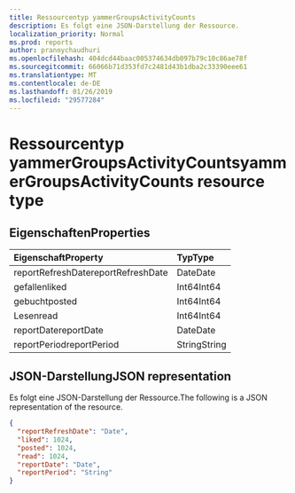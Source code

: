 ```yaml
---
title: Ressourcentyp yammerGroupsActivityCounts
description: Es folgt eine JSON-Darstellung der Ressource.
localization_priority: Normal
ms.prod: reports
author: pranoychaudhuri
ms.openlocfilehash: 404dcd44baac005374634db097b79c10c86ae78f
ms.sourcegitcommit: 66066b71d353fd7c2481d43b1dba2c33390eee61
ms.translationtype: MT
ms.contentlocale: de-DE
ms.lasthandoff: 01/26/2019
ms.locfileid: "29577284"
---
```

# <a name="yammergroupsactivitycounts-resource-type"></a><span data-ttu-id="96963-103">Ressourcentyp yammerGroupsActivityCounts</span><span class="sxs-lookup"><span data-stu-id="96963-103">yammerGroupsActivityCounts resource type</span></span>

## <a name="properties"></a><span data-ttu-id="96963-104">Eigenschaften</span><span class="sxs-lookup"><span data-stu-id="96963-104">Properties</span></span>

| <span data-ttu-id="96963-105">Eigenschaft</span><span class="sxs-lookup"><span data-stu-id="96963-105">Property</span></span>          | <span data-ttu-id="96963-106">Typ</span><span class="sxs-lookup"><span data-stu-id="96963-106">Type</span></span>   |
| :---------------- | :----- |
| <span data-ttu-id="96963-107">reportRefreshDate</span><span class="sxs-lookup"><span data-stu-id="96963-107">reportRefreshDate</span></span> | <span data-ttu-id="96963-108">Date</span><span class="sxs-lookup"><span data-stu-id="96963-108">Date</span></span>   |
| <span data-ttu-id="96963-109">gefallen</span><span class="sxs-lookup"><span data-stu-id="96963-109">liked</span></span>             | <span data-ttu-id="96963-110">Int64</span><span class="sxs-lookup"><span data-stu-id="96963-110">Int64</span></span>  |
| <span data-ttu-id="96963-111">gebucht</span><span class="sxs-lookup"><span data-stu-id="96963-111">posted</span></span>            | <span data-ttu-id="96963-112">Int64</span><span class="sxs-lookup"><span data-stu-id="96963-112">Int64</span></span>  |
| <span data-ttu-id="96963-113">Lesen</span><span class="sxs-lookup"><span data-stu-id="96963-113">read</span></span>              | <span data-ttu-id="96963-114">Int64</span><span class="sxs-lookup"><span data-stu-id="96963-114">Int64</span></span>  |
| <span data-ttu-id="96963-115">reportDate</span><span class="sxs-lookup"><span data-stu-id="96963-115">reportDate</span></span>        | <span data-ttu-id="96963-116">Date</span><span class="sxs-lookup"><span data-stu-id="96963-116">Date</span></span>   |
| <span data-ttu-id="96963-117">reportPeriod</span><span class="sxs-lookup"><span data-stu-id="96963-117">reportPeriod</span></span>      | <span data-ttu-id="96963-118">String</span><span class="sxs-lookup"><span data-stu-id="96963-118">String</span></span> |

## <a name="json-representation"></a><span data-ttu-id="96963-119">JSON-Darstellung</span><span class="sxs-lookup"><span data-stu-id="96963-119">JSON representation</span></span>

<span data-ttu-id="96963-120">Es folgt eine JSON-Darstellung der Ressource.</span><span class="sxs-lookup"><span data-stu-id="96963-120">The following is a JSON representation of the resource.</span></span>

<!-- {
  "blockType": "resource",
  "@odata.type": "microsoft.graph.yammerGroupsActivityCounts"
} -->

```json
{
  "reportRefreshDate": "Date", 
  "liked": 1024, 
  "posted": 1024, 
  "read": 1024, 
  "reportDate": "Date", 
  "reportPeriod": "String"
}
```
